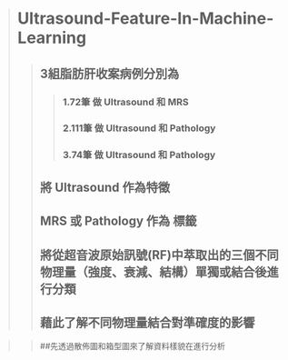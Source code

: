 ># Ultrasound-Feature-In-Machine-Learning
>>## 3組脂肪肝收案病例分別為
>>>### 1.72筆 做 Ultrasound 和 MRS 
>>>### 2.111筆 做 Ultrasound 和 Pathology
>>>### 3.74筆 做 Ultrasound 和 Pathology
>>## 將 Ultrasound 作為特徵 
>>## MRS 或 Pathology 作為 標籤
>>## 將從超音波原始訊號(RF)中萃取出的三個不同物理量（強度、衰減、結構）單獨或結合後進行分類
>>## 藉此了解不同物理量結合對準確度的影響

>>##先透過散佈圖和箱型圖來了解資料樣貌在進行分析
